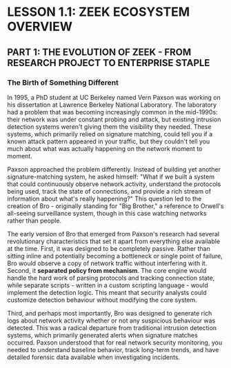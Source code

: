 # **LESSON 1.1: ZEEK ECOSYSTEM OVERVIEW**

## **PART 1: THE EVOLUTION OF ZEEK - FROM RESEARCH PROJECT TO ENTERPRISE STAPLE**

### **The Birth of Something Different**

In 1995, a PhD student at UC Berkeley named Vern Paxson was working on his dissertation at Lawrence Berkeley National Laboratory. The laboratory had a problem that was becoming increasingly common in the mid-1990s: their network was under constant probing and attack, but existing intrusion detection systems weren't giving them the visibility they needed. These systems, which primarily relied on signature matching, could tell you if a known attack pattern appeared in your traffic, but they couldn't tell you much about what was actually happening on the network moment to moment.

Paxson approached the problem differently. Instead of building yet another signature-matching system, he asked himself: "What if we built a system that could continuously observe network activity, understand the protocols being used, track the state of connections, and provide a rich stream of information about what's really happening?" This question led to the creation of Bro - originally standing for "Big Brother," a reference to Orwell's all-seeing surveillance system, though in this case watching networks rather than people.

The early version of Bro that emerged from Paxson's research had several revolutionary characteristics that set it apart from everything else available at the time. First, it was designed to be completely passive. Rather than sitting inline and potentially becoming a bottleneck or single point of failure, Bro would observe a copy of network traffic without interfering with it. Second, it **separated policy from mechanism**. The core engine would handle the hard work of parsing protocols and tracking connection state, while separate scripts - written in a custom scripting language - would implement the detection logic. This meant that security analysts could customize detection behaviour without modifying the core system.

Third, and perhaps most importantly, Bro was designed to generate rich logs about network activity whether or not any suspicious behaviour was detected. This was a radical departure from traditional intrusion detection systems, which primarily generated alerts when signature matches occurred. Paxson understood that for real network security monitoring, you needed to understand baseline behavior, track long-term trends, and have detailed forensic data available when investigating incidents.



